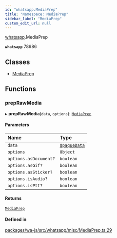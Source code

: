 ```yaml
---
id: "whatsapp.MediaPrep"
title: "Namespace: MediaPrep"
sidebar_label: "MediaPrep"
custom_edit_url: null
---
```


[whatsapp](whatsapp.md).MediaPrep

**`whatsapp`** 78986

## Classes

- [MediaPrep](../classes/whatsapp.MediaPrep.MediaPrep.md)

## Functions

### prepRawMedia

▸ **prepRawMedia**(`data`, `options`): [`MediaPrep`](../classes/whatsapp.MediaPrep.MediaPrep.md)

#### Parameters

| Name | Type |
| :------ | :------ |
| `data` | [`OpaqueData`](../classes/whatsapp.OpaqueData.md) |
| `options` | `Object` |
| `options.asDocument?` | `boolean` |
| `options.asGif?` | `boolean` |
| `options.asSticker?` | `boolean` |
| `options.isAudio?` | `boolean` |
| `options.isPtt?` | `boolean` |

#### Returns

[`MediaPrep`](../classes/whatsapp.MediaPrep.MediaPrep.md)

#### Defined in

[packages/wa-js/src/whatsapp/misc/MediaPrep.ts:29](https://github.com/wppconnect-team/wa-js/blob/main/src/whatsapp/misc/MediaPrep.ts#L29)
